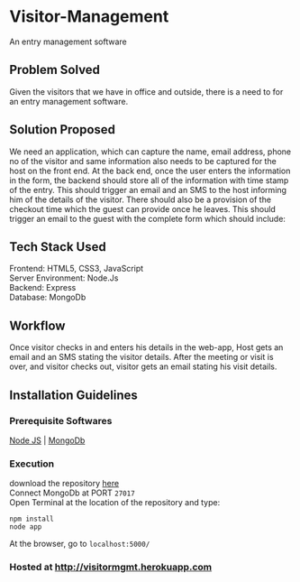 # Visitor-Management

An entry management software

## Problem Solved

Given the visitors that we have in office and outside, there is a need to for an entry management software.

## Solution Proposed

We need an application, which can capture the name, email address, phone no of the visitor and same information also needs to be captured for the host on the front end.
At the back end, once the user enters the information in the form, the backend should store all of the information with time stamp of the entry.
This should trigger an email and an SMS to the host informing him of the details of the visitor. There should also be a provision of the checkout time which the guest can provide once he leaves. This should trigger an email to the guest with the complete form which should include:

## Tech Stack Used

Frontend: HTML5, CSS3, JavaScript  
Server Environment: Node.Js  
Backend: Express  
Database: MongoDb

## Workflow

Once visitor checks in and enters his details in the web-app, Host gets an email and an SMS stating the visitor details.
After the meeting or visit is over, and visitor checks out, visitor gets an email stating his visit details.

## Installation Guidelines

### Prerequisite Softwares

[Node JS](https://nodejs.org/en/download/) | [MongoDb](https://www.mongodb.com/download-center/community)

### Execution

download the repository [here](https://github.com/MashuAjmera/Visitor-Management/archive/master.zip)  
Connect MongoDb at PORT `27017`  
Open Terminal at the location of the repository and type:

```
npm install
node app
```

At the browser, go to `localhost:5000/`

### Hosted at http://visitormgmt.herokuapp.com
